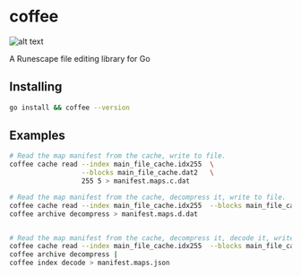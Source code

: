 # coffee

![alt text](https://travis-ci.com/Hadyn/coffee.svg?branch=master "Build Status")

A Runescape file editing library for Go

## Installing

```bash
go install && coffee --version
```

## Examples

```bash
# Read the map manifest from the cache, write to file.
coffee cache read --index main_file_cache.idx255  \
                  --blocks main_file_cache.dat2   \
                  255 5 > manifest.maps.c.dat

# Read the map manifest from the cache, decompress it, write to file.
coffee cache read --index main_file_cache.idx255  --blocks main_file_cache.dat2 255 5 | \ 
coffee archive decompress > manifest.maps.d.dat


# Read the map manifest from the cache, decompress it, decode it, write to JSON file.
coffee cache read --index main_file_cache.idx255  --blocks main_file_cache.dat2 255 5 | \ 
coffee archive decompress |                                                             \
coffee index decode > manifest.maps.json
```